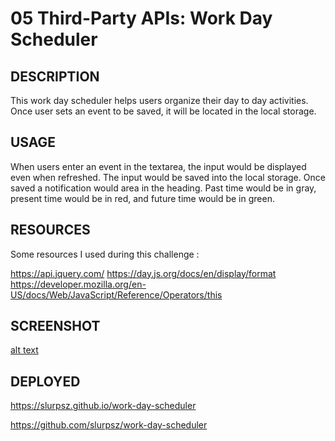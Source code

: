 # 05 Third-Party APIs: Work Day Scheduler

## DESCRIPTION

This work day scheduler helps users organize their day to day activities. Once user sets an event to be saved, it will be located in the local storage. 

## USAGE

When users enter an event in the textarea, the input would be displayed even when refreshed. The input would be saved into the local storage. Once saved a notification would area in the heading. Past time would be in gray, present time would be in red, and future time would be in green. 

## RESOURCES

Some resources I used during this challenge :

https://api.jquery.com/
https://day.js.org/docs/en/display/format
https://developer.mozilla.org/en-US/docs/Web/JavaScript/Reference/Operators/this

## SCREENSHOT

[alt text](./Assets/images/Screenshot%202023-03-03%20183613.png)

## DEPLOYED

https://slurpsz.github.io/work-day-scheduler

https://github.com/slurpsz/work-day-scheduler